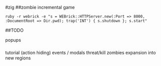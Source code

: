 #zig
##zombie incremental game

`ruby -r webrick -e "s = WEBrick::HTTPServer.new(:Port => 8000, :DocumentRoot => Dir.pwd); trap('INT') { s.shutdown }; s.start"`

##TODO

popups

###
tutorial (action hiding)
events / modals
threat/kill zombies
expansion into new regions





##


